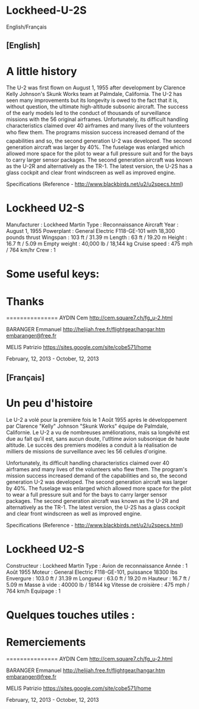 # Lockheed-U-2S

English/Français

[English]
----------

A little history
================

The U-2 was first flown on August 1, 1955 after development by Clarence Kelly Johnson's Skunk Works team at Palmdale, California.
The U-2 has seen many improvements but its longevity is owed to the fact that it is, without question, the ultimate high-altitude subsonic
aircraft. The success of the early models led to the conduct of thousands of surveillance missions with the 56 original airframes. Unfortunately,
its difficult handling characteristics claimed over 40 airframes and many lives of the volunteers who flew them. The programs mission success 
increased demand of the capabilities and so, the second generation U-2 was developed. The second generation aircraft was larger by 40%. The fuselage
was enlarged which allowed more space for the pilot to wear a full pressure suit and for the bays to carry larger sensor packages. The second 
generation aircraft was known as the U-2R and alternatively as the TR-1. The latest version, the U-2S has a glass cockpit and clear front windscreen
as well as improved engine.

Specifications (Reference - http://www.blackbirds.net/u2/u2specs.html)

Lockheed U2-S
============

Manufacturer                  : Lockheed Martin
Type                          : Reconnaissance Aircraft
Year                          : August 1, 1955
Powerplant                    : General Electric F118-GE-101 with 18,300 pounds thrust
Wingspan                      : 103 ft / 31.39 m
Length                        :  63 ft / 19.20 m
Height                        : 16.7 ft / 5.09 m
Empty weight                  : 40,000 lb / 18,144 kg
Cruise speed                  : 475 mph / 764 km/hr
Crew                          : 1

Some useful keys:
=================

Thanks
======

===============
AYDIN Cem
http://cem.square7.ch/fg_u-2.html

BARANGER Emmanuel
http://helijah.free.fr/flightgear/hangar.htm
embaranger@free.fr


MELIS Patrizio
https://sites.google.com/site/cobe571/home

February, 12, 2013 - October, 12, 2013

[Français]
----------

Un peu d'histoire
=================

Le U-2 a volé pour la première fois le 1 Août 1955 après le développement par Clarence "Kelly" Johnson "Skunk Works" équipe de Palmdale, Californie.
Le U-2 a vu de nombreuses améliorations, mais sa longévité est due au fait qu'il est, sans aucun doute, l'utltime avion subsonique de haute altitude.
Le succès des premiers modèles a conduit à la réalisation de milliers de missions de surveillance avec les 56 cellules d'origine.

Unfortunately, its difficult handling characteristics claimed over 40 airframes and many lives of the volunteers who flew them. The program's mission success 
increased demand of the capabilities and so, the second generation U-2 was developed. The second generation aircraft was larger by 40%. The fuselage
was enlarged which allowed more space for the pilot to wear a full pressure suit and for the bays to carry larger sensor packages. The second 
generation aircraft was known as the U-2R and alternatively as the TR-1. The latest version, the U-2S has a glass cockpit and clear front windscreen
as well as improved engine.

Specifications (Reference - http://www.blackbirds.net/u2/u2specs.html)


Lockheed U2-S
============

Constructeur                  : Lockheed Martin
Type                          : Avion de reconnaissance
Année                         : 1 Août 1955
Moteur                        : General Electric F118-GE-101, puissance 18300 lbs
Envergure                     : 103.0 ft / 31.39 m
Longueur                      :  63.0 ft / 19.20 m
Hauteur                       :  16.7 ft /  5.09 m
Masse à vide                  : 40000 lb / 18144 kg
Vitesse de croisière          :  475 mph / 764 km/h
Equipage                      : 1


Quelques touches utiles :
=========================

Remerciements
=============

===============
AYDIN Cem
http://cem.square7.ch/fg_u-2.html

BARANGER Emmanuel
http://helijah.free.fr/flightgear/hangar.htm
embaranger@free.fr


MELIS Patrizio
https://sites.google.com/site/cobe571/home

February, 12, 2013 - October, 12, 2013
